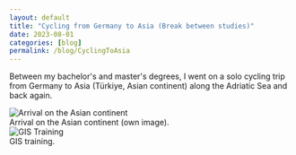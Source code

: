 ```yaml
---
layout: default
title: "Cycling from Germany to Asia (Break between studies)"
date: 2023-08-01
categories: [blog]
permalink: /blog/CyclingToAsia
---
```


Between my bachelor's and master's degrees, I went on a solo cycling trip from Germany to Asia (Türkiye, Asian continent) along the Adriatic Sea and back again.

<div class="blog-image">
  <img src="{{ '/assets/images/blogs/CyclingToAsia_01_GernotNikolaus.jpg' | relative_url }}" alt="Arrival on the Asian continent">
  <figcaption>Arrival on the Asian continent (own image).</figcaption>
</div>

<div class="blog-image">
  <img src="{{ '/assets/images/blogs/Togo_01_GernotNikolaus.jpg' | relative_url }}" alt="GIS Training">
  <figcaption>GIS training.</figcaption>
</div>